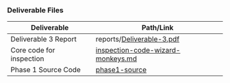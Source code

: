 ### Deliverable Files
| Deliverable | Path/Link |
| ----------- | ----------- |
| Deliverable 3 Report | reports/[Deliverable-3.pdf](https://github.com/jeremyglebe/5430-Software-Engineering/blob/main/reports/Deliverable-3.pdf) |
| Core code for inspection | [inspection-code-wizard-monkeys.md](https://github.com/jeremyglebe/5430-Software-Engineering/blob/main/inspection-code-wizard-monkeys.md) |
| Phase 1 Source Code | [phase1-source](https://github.com/jeremyglebe/5430-Software-Engineering/blob/main/phase1-source) |